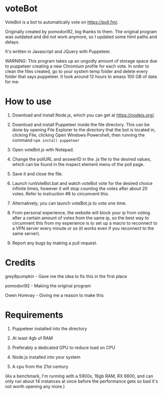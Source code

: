 # voteBot
VoteBot is a bot to automatically vote on https://poll.fm/.

Originally created by pomodori92, big thanks to them. The original program was outdated and did not work anymore, so I updated some html paths and delays.

It's written in Javascript and JQuery with Puppeteer.

WARNING: This program takes up an ungodly amount of storage space due to puppeteer creating a new Chromium profile for each vote. In order to clean the files created, go to your system temp folder and delete every folder that says puppeteer. It took around 12 hours to amass 100 GB of data for me.


# How to use

1. Download and install Node.js, which you can get at https://nodejs.org/.

2. Download and install Puppeteer inside the file directory. This can be done by opening File Explorer to the directory that the bot is located in, clicking File, clicking Open Windows Powershell, then running the command ```npm install puppeteer```

3. Open voteBot.js with Notepad.

4. Change the pollURL and answerID in the .js file to the desired values, which can be found in the inspect element menu of the poll page.

5. Save it and close the file.

6. Launch runVoteBot.bat and watch voteBot vote for the desired choice infinite times, however it will stop counting the votes after about 20 votes. Refer to instruction #8 to circumvent this.

7. Alternatively, you can launch voteBot.js to vote one time.

8. From personal experience, the website will block your ip from voting after a certain amount of votes from the same ip, so the best way to circumvent this from my experience is to set up a macro to reconnect to a VPN server every minute or so (it works even if you reconnect to the same server). 

9. Report any bugs by making a pull request.


# Credits

grey8pumpkin - Gave me the idea to fix this in the first place

pomodori92 - Making the original program

Owen Horevay - Giving me a reason to make this

# Requirements

1. Puppeteer installed into the directory

2. At least 4gb of RAM

3. Preferably a dedicated GPU to reduce load on CPU

4. Node.js installed into your system

5. A cpu from the 21st century

(As a benchmark, I'm running with a 5900x, 16gb RAM, RX 6600, and can only run about 14 instances at once before the performance gets so bad it's not worth opening any more.)
